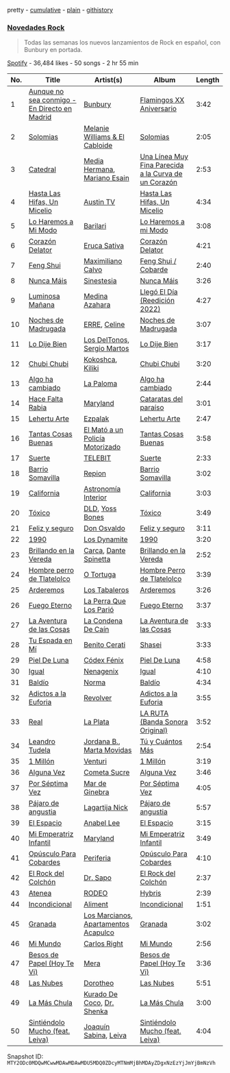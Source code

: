 pretty - [cumulative](/playlists/cumulative/37i9dQZF1DX1MT1Ubz4wvO.md) - [plain](/playlists/plain/37i9dQZF1DX1MT1Ubz4wvO) - [githistory](https://github.githistory.xyz/mackorone/spotify-playlist-archive/blob/main/playlists/plain/37i9dQZF1DX1MT1Ubz4wvO)

### [Novedades Rock](https://open.spotify.com/playlist/37i9dQZF1DX1MT1Ubz4wvO)

> Todas las semanas los nuevos lanzamientos de Rock en español, con Bunbury en portada.

[Spotify](https://open.spotify.com/user/spotify) - 36,484 likes - 50 songs - 2 hr 55 min

| No. | Title | Artist(s) | Album | Length |
|---|---|---|---|---|
| 1 | [Aunque no sea conmigo \- En Directo en Madrid](https://open.spotify.com/track/2AfCs6ftKiQQiG3ub9Rxma) | [Bunbury](https://open.spotify.com/artist/4uqzzJg3ww5eH7IgGV7DMT) | [Flamingos XX Aniversario](https://open.spotify.com/album/3jHHdtInbweyOgaC9PppaJ) | 3:42 |
| 2 | [Solomias](https://open.spotify.com/track/4lIocFgnBIEuugfXHTlq0h) | [Melanie Williams & El Cabloide](https://open.spotify.com/artist/6O4UKE8rYpWbEBg2LxIS31) | [Solomias](https://open.spotify.com/album/06cawtPKkwWUdt30hgfoIf) | 2:05 |
| 3 | [Catedral](https://open.spotify.com/track/67aui76AVhF2XwGNvRcK1N) | [Media Hermana](https://open.spotify.com/artist/0oa0TL1V6tfg7ERfm2sMiE), [Mariano Esain](https://open.spotify.com/artist/4bUov6Vu3oOOC1GFLYJ2u8) | [Una Línea Muy Fina Parecida a la Curva de un Corazón](https://open.spotify.com/album/2YisE6MYvZownFAhHqnGX8) | 2:53 |
| 4 | [Hasta Las Hifas, Un Micelio](https://open.spotify.com/track/0uffqqc4l1AUbtD2RZRftb) | [Austin TV](https://open.spotify.com/artist/5x0koyeJkLR4odx4gCD5lR) | [Hasta Las Hifas, Un Micelio](https://open.spotify.com/album/2Sb0VvLRE3H0kNOuKL5zGO) | 4:34 |
| 5 | [Lo Haremos a Mi Modo](https://open.spotify.com/track/5WVkvYxyz85Ve0Akm4W2Ui) | [Barilari](https://open.spotify.com/artist/0bEinswrM8NYuppKnMljIg) | [Lo Haremos a mi Modo](https://open.spotify.com/album/7mUTtMNuh1GZnR7wZJp355) | 3:08 |
| 6 | [Corazón Delator](https://open.spotify.com/track/2UFU9i1cz7F5i1NI5T2Lr3) | [Eruca Sativa](https://open.spotify.com/artist/2RPNbhguRnI9uqahGYcUc6) | [Corazón Delator](https://open.spotify.com/album/19jOSTuQpLGlSQ3CphTtU6) | 4:21 |
| 7 | [Feng Shui](https://open.spotify.com/track/4xNZvs1aBUBQPeTf9BhzaK) | [Maximiliano Calvo](https://open.spotify.com/artist/0KMw0OgYPWlF3hgQGY0VTT) | [Feng Shui / Cobarde](https://open.spotify.com/album/3SgcPtX98Fe2Tks8vL3sAF) | 2:40 |
| 8 | [Nunca Máis](https://open.spotify.com/track/1cW1iqc3IOGbuJOy7EBTPX) | [Sinestesia](https://open.spotify.com/artist/5p4TrwDQQcCgNpTXYLlzr9) | [Nunca Máis](https://open.spotify.com/album/7JudLQI22Yvlj1Utn625Qy) | 3:26 |
| 9 | [Luminosa Mañana](https://open.spotify.com/track/4JYSKF5jF61EMlhYejUYDj) | [Medina Azahara](https://open.spotify.com/artist/72XPmW6k6HZT6K2BaUUOhl) | [Llegó El Día \(Reedición 2022\)](https://open.spotify.com/album/194k9QjcE2L1YmM1ec8llb) | 4:27 |
| 10 | [Noches de Madrugada](https://open.spotify.com/track/0VHfGs67bu1uDUpjjpekc3) | [ERRE](https://open.spotify.com/artist/4JEY5WEJnYy38hhcpWb1f2), [Celine](https://open.spotify.com/artist/7JqN1WFu4GdAPsEUawSwyp) | [Noches de Madrugada](https://open.spotify.com/album/6xDH8tviWtDQVyfQOjAovL) | 3:07 |
| 11 | [Lo Dije Bien](https://open.spotify.com/track/5uE8zjGqscJVJyRWHN1bAW) | [Los DelTonos](https://open.spotify.com/artist/0ep7WDZsYAGAQPnpwe7dWt), [Sergio Martos](https://open.spotify.com/artist/4tPTPnXejS5pCghkFcAGUg) | [Lo Dije Bien](https://open.spotify.com/album/1xXwUt1PZ5Z1d6BdPuoBMO) | 3:17 |
| 12 | [Chubi Chubi](https://open.spotify.com/track/68GHOthvZAK3L0wlf8mRts) | [Kokoshca](https://open.spotify.com/artist/0FDO0siwgVeDs40rqwS2mK), [Kiliki](https://open.spotify.com/artist/2x6JVTDJNTmVZxxOGYZKND) | [Chubi Chubi](https://open.spotify.com/album/3Ds0XY5VU4AENgikAjHXCE) | 3:20 |
| 13 | [Algo ha cambiado](https://open.spotify.com/track/6yDrsEtsnKoefuvtPZGntM) | [La Paloma](https://open.spotify.com/artist/6poevqCIGOy8886WKNTHkv) | [Algo ha cambiado](https://open.spotify.com/album/7zEJAR2lZnqjXT0Kxxjzuw) | 2:44 |
| 14 | [Hace Falta Rabia](https://open.spotify.com/track/5uXkRCTxVn4xHnnMLTXN5s) | [Maryland](https://open.spotify.com/artist/32WXRK0M1nUF3CZekHVOwX) | [Cataratas del paraíso](https://open.spotify.com/album/2cPDtjqjq4ySn8fqJvJycb) | 3:01 |
| 15 | [Lehertu Arte](https://open.spotify.com/track/2iqagAISfaMH4145JSQ2lV) | [Ezpalak](https://open.spotify.com/artist/6plIrdi5mdSjGZAdp8Xf7e) | [Lehertu Arte](https://open.spotify.com/album/1HO2KvHvyvUnoGo1NotLsI) | 2:47 |
| 16 | [Tantas Cosas Buenas](https://open.spotify.com/track/6SOQ1rrcQL3UcGmsLOrXtd) | [El Mató a un Policía Motorizado](https://open.spotify.com/artist/5rLsN2LxYaEPLa1N7I2mPB) | [Tantas Cosas Buenas](https://open.spotify.com/album/3sGo39318ViQM2ZHNporVo) | 3:58 |
| 17 | [Suerte](https://open.spotify.com/track/22XsLewadzQO5laKVrp1kr) | [TELEBIT](https://open.spotify.com/artist/1IppeXcGxXcEec0znuY7bI) | [Suerte](https://open.spotify.com/album/2trGxlTqdXDM7qPAKfJJCP) | 2:33 |
| 18 | [Barrio Somavilla](https://open.spotify.com/track/1VYHXVg2l7MSWZpwttI4D5) | [Repion](https://open.spotify.com/artist/15o4xwiKZWJ6jOFp9LeP24) | [Barrio Somavilla](https://open.spotify.com/album/2tuulU0csJgU2htQLybK6E) | 3:02 |
| 19 | [California](https://open.spotify.com/track/5PbpA8xmXXbau3WeeLQw0p) | [Astronomía Interior](https://open.spotify.com/artist/6PpHeERfTGHJnYErCOOdPY) | [California](https://open.spotify.com/album/1ZH9F9DEd2QQlItkwwRsja) | 3:03 |
| 20 | [Tóxico](https://open.spotify.com/track/2waVXWweKkBdpSEMuH6HMV) | [DLD](https://open.spotify.com/artist/7CwiLiC1S8B69RMPxbDb6S), [Yoss Bones](https://open.spotify.com/artist/0SmgVe3giVHaJjGmIz8xA4) | [Tóxico](https://open.spotify.com/album/772jAkiIpQ9XXGh54OGaHl) | 3:49 |
| 21 | [Feliz y seguro](https://open.spotify.com/track/4GYWNTj1c9mtxUX9QuyKQ0) | [Don Osvaldo](https://open.spotify.com/artist/09dpFW4ZcLR3GjeG7GOJR8) | [Feliz y seguro](https://open.spotify.com/album/0xFehO8EqtnlLbXBdTqItE) | 3:11 |
| 22 | [1990](https://open.spotify.com/track/2U3iVgnEYikbslI2pZEEHp) | [Los Dynamite](https://open.spotify.com/artist/1GKdmNdhZtLT9oCmtAEFL9) | [1990](https://open.spotify.com/album/6y8BQ6Ba9N4FArTZOY1Kcq) | 3:20 |
| 23 | [Brillando en la Vereda](https://open.spotify.com/track/3VaJ2UYtDEtVhneoqGC4Q2) | [Carca](https://open.spotify.com/artist/2IepsVr1DGAWIy15lh6sxC), [Dante Spinetta](https://open.spotify.com/artist/4Dcz7srpGyeBFxFpQTxlvC) | [Brillando en la Vereda](https://open.spotify.com/album/00djX4OnbsFn8f3GR234Ej) | 2:52 |
| 24 | [Hombre perro de Tlatelolco](https://open.spotify.com/track/1IWvQ1eB8B1mFO0pecAYXo) | [O Tortuga](https://open.spotify.com/artist/3mcduWnWZYTdZm0w2fuvhK) | [Hombre Perro de Tlatelolco](https://open.spotify.com/album/3oDiczQFqZtVsLjIluV6yq) | 3:39 |
| 25 | [Arderemos](https://open.spotify.com/track/7Dp40Pzp1wcMUayI4TI1o0) | [Los Tabaleros](https://open.spotify.com/artist/6aGMO33ETXuACXj9KfoyQg) | [Arderemos](https://open.spotify.com/album/4M2CAtOWTGbNpnuMNdPQhV) | 3:26 |
| 26 | [Fuego Eterno](https://open.spotify.com/track/0qJ9B3TEky2xt6xKnObtK8) | [La Perra Que Los Parió](https://open.spotify.com/artist/3sVVMPMbALoko1Iub9ADj7) | [Fuego Eterno](https://open.spotify.com/album/21JuTMChSUvV1TA4k3yRNr) | 3:37 |
| 27 | [La Aventura de las Cosas](https://open.spotify.com/track/0rnSLId5c2KsmuYtKRsNIv) | [La Condena De Caín](https://open.spotify.com/artist/1OMNBOBGMShIpnkFZRFVnU) | [La Aventura de las Cosas](https://open.spotify.com/album/5xbkguhHJnpZhLOQAZpgm4) | 3:33 |
| 28 | [Tu Espada en Mí](https://open.spotify.com/track/6A5rnbPOc4xNYtMlxxI1WC) | [Benito Cerati](https://open.spotify.com/artist/13QnAhCICgwMtr6HPWoRbH) | [Shasei](https://open.spotify.com/album/2XhRtmtUVkOsBsXtPZkNKi) | 3:33 |
| 29 | [Piel De Luna](https://open.spotify.com/track/57NtJwiDGoCgcXVs6yi16N) | [Códex Fénix](https://open.spotify.com/artist/0Z2QCuPFA3x3OoH20obELy) | [Piel De Luna](https://open.spotify.com/album/3OfRXND8qp1xQECuNgxsr3) | 4:58 |
| 30 | [Igual](https://open.spotify.com/track/4808bFO0Mw34MmuSjAtQSR) | [Nenagenix](https://open.spotify.com/artist/72uTXCtp7vhZkvYdnoYu6I) | [Igual](https://open.spotify.com/album/0i3T9mspLdgOaOoei0FqKZ) | 4:10 |
| 31 | [Baldío](https://open.spotify.com/track/4F2YFSAvXUBeJpCVGn8meh) | [Norma](https://open.spotify.com/artist/5mPr596XU0RArRWkiY1eFl) | [Baldío](https://open.spotify.com/album/2zoYwEvAMNb9SrEh9zMs6M) | 4:34 |
| 32 | [Adictos a la Euforia](https://open.spotify.com/track/5PZCYFztuEZXuqTzUM8plq) | [Revolver](https://open.spotify.com/artist/0U5P1naxYkkOsbHIGkVU9c) | [Adictos a la Euforia](https://open.spotify.com/album/2mT7d69rBY6ShAJu1Vqaea) | 3:55 |
| 33 | [Real](https://open.spotify.com/track/6retMS9zSJmbyzhj52N1MZ) | [La Plata](https://open.spotify.com/artist/3oD0OVwOhvLSTvd2fOFCuS) | [LA RUTA \(Banda Sonora Original\)](https://open.spotify.com/album/1wOW6clf70X57P10Adio3e) | 3:52 |
| 34 | [Leandro Tudela](https://open.spotify.com/track/2OSfYQqAfpdJqIDc2pYGuy) | [Jordana B.](https://open.spotify.com/artist/3aqVNqgYvDz8VF5n6nJBDD), [Marta Movidas](https://open.spotify.com/artist/59NswlApCpxmZbKSNQg0i5) | [Tú y Cuántos Más](https://open.spotify.com/album/1mX1ZT0qnD5fFUp4XgOWhI) | 2:54 |
| 35 | [1 Millón](https://open.spotify.com/track/66xk3Nm6PQqquUicihBzzD) | [Venturi](https://open.spotify.com/artist/2f1pksYZS7c56itOgksEeE) | [1 Millón](https://open.spotify.com/album/0zuwpjhzY3Wi8vVlIE0h3g) | 3:19 |
| 36 | [Alguna Vez](https://open.spotify.com/track/64AMuU2aUiP1QA0Lwr2cqr) | [Cometa Sucre](https://open.spotify.com/artist/3kFFYxvTZaBCm0q04WPlqK) | [Alguna Vez](https://open.spotify.com/album/1STaE2A2lH3czLp7awMVmT) | 3:46 |
| 37 | [Por Séptima Vez](https://open.spotify.com/track/06uiWN681K5Cz7Up7BoXPj) | [Mar de Ginebra](https://open.spotify.com/artist/6caQH5cNKu72Tx24lwZZ5Q) | [Por Séptima Vez](https://open.spotify.com/album/4blozksdNoBeSEEa4jvH1E) | 4:05 |
| 38 | [Pájaro de angustia](https://open.spotify.com/track/5xtLKFTJVG7YEVeqFg4DEq) | [Lagartija Nick](https://open.spotify.com/artist/6Ipe0i7N3mneCjxpkNifri) | [Pájaro de angustia](https://open.spotify.com/album/60BBhaiQbYLRBE50IibLsA) | 5:57 |
| 39 | [El Espacio](https://open.spotify.com/track/0TmZVTEL5GCmRACUxHPtyB) | [Anabel Lee](https://open.spotify.com/artist/5RUY9JzWtxRY6oRqH3xTIW) | [El Espacio](https://open.spotify.com/album/7atNYBIUMArdKumGhltA4s) | 3:15 |
| 40 | [Mi Emperatriz Infantil](https://open.spotify.com/track/5kBSK1EJ21BckM155WPNZH) | [Maryland](https://open.spotify.com/artist/32WXRK0M1nUF3CZekHVOwX) | [Mi Emperatriz Infantil](https://open.spotify.com/album/4UVOZfMND377t8gop09j5B) | 3:49 |
| 41 | [Opúsculo Para Cobardes](https://open.spotify.com/track/5KPCQWAxDnSqfwXdlMRhSr) | [Periferia](https://open.spotify.com/artist/0XrH6ldTNnTtaIRILHcbkI) | [Opúsculo Para Cobardes](https://open.spotify.com/album/68ILKqAkPKEj13qIgipOHw) | 4:10 |
| 42 | [El Rock del Colchón](https://open.spotify.com/track/0rPPE9tLB1Y120NH3HQi4A) | [Dr\. Sapo](https://open.spotify.com/artist/57eC4zlQx65NmYAkT9un3x) | [El Rock del Colchón](https://open.spotify.com/album/5Fyzf0I7SltSoxTxz8rPCQ) | 2:37 |
| 43 | [Atenea](https://open.spotify.com/track/27x11sAfsfNqstFK0B3tBs) | [RODEO](https://open.spotify.com/artist/1g3ajXwXHXa0iGFZCnzSfJ) | [Hybris](https://open.spotify.com/album/4OZvXnpxvmZizzrgApktkX) | 2:39 |
| 44 | [Incondicional](https://open.spotify.com/track/46eHcaS9ScU06SzmHO2rTq) | [Aliment](https://open.spotify.com/artist/0Igzy0wlOGrmOWsVsWHtX3) | [Incondicional](https://open.spotify.com/album/7vnYdI7c3WCXvNIW3DxAdL) | 1:51 |
| 45 | [Granada](https://open.spotify.com/track/2PNFx0BBZpmK1uBm9On8tw) | [Los Marcianos](https://open.spotify.com/artist/22vPwyMSQGGxwRKounapT9), [Apartamentos Acapulco](https://open.spotify.com/artist/5MJEbh71qd0GTKQdKko3TT) | [Granada](https://open.spotify.com/album/2ahPIh1leGLmuF1uIU7idK) | 3:02 |
| 46 | [Mi Mundo](https://open.spotify.com/track/3wa6zAIYN2XdTRzDx6oYsX) | [Carlos Right](https://open.spotify.com/artist/7yY9PFsH3XzlhDqVGPsp43) | [Mi Mundo](https://open.spotify.com/album/1GIRvhyBnNmYriWSkIKdFg) | 2:56 |
| 47 | [Besos de Papel \(Hoy Te Vi\)](https://open.spotify.com/track/4WzSCOmQIjAdP3J3lDxcOa) | [Mera](https://open.spotify.com/artist/2STjZWySdM3zCSVv1E0Qrn) | [Besos de Papel \(Hoy Te Vi\)](https://open.spotify.com/album/1fIraWCcYR9mK4BJcTtbmL) | 3:36 |
| 48 | [Las Nubes](https://open.spotify.com/track/6NKJ4G3NokHlQHzUdNXT82) | [Dorotheo](https://open.spotify.com/artist/7Bqd6UDHfc6xlAC4nOmITW) | [Las Nubes](https://open.spotify.com/album/0vTVaSUBMHbYgO1yEpOaCf) | 5:51 |
| 49 | [La Más Chula](https://open.spotify.com/track/6RHfX6oXgB0Teol50cvVud) | [Kurado De Coco](https://open.spotify.com/artist/30tSyIeYeCqag7CdAHeryz), [Dr\. Shenka](https://open.spotify.com/artist/1RmxwlZ0O7vosdy4GL9BHu) | [La Más Chula](https://open.spotify.com/album/4BT0zJqhUpwAeiDgo6wMR0) | 3:00 |
| 50 | [Sintiéndolo Mucho \(feat\. Leiva\)](https://open.spotify.com/track/4fe2YUvzu5oGWJz3FPyvDE) | [Joaquín Sabina](https://open.spotify.com/artist/4aeIWo5CMF1uRmqgJdwkZW), [Leiva](https://open.spotify.com/artist/5Hsv8dUHHOdnn72q4XIVz7) | [Sintiéndolo Mucho \(feat\. Leiva\)](https://open.spotify.com/album/3bZgGd7L26rA44M7ppFSyi) | 4:04 |

Snapshot ID: `MTY2ODc0MDQwMCwwMDAwMDAwMDU5MDQ0ZDcyMTNmMjBhMDAyZDgxNzEzYjJmYjBmNzVh`
